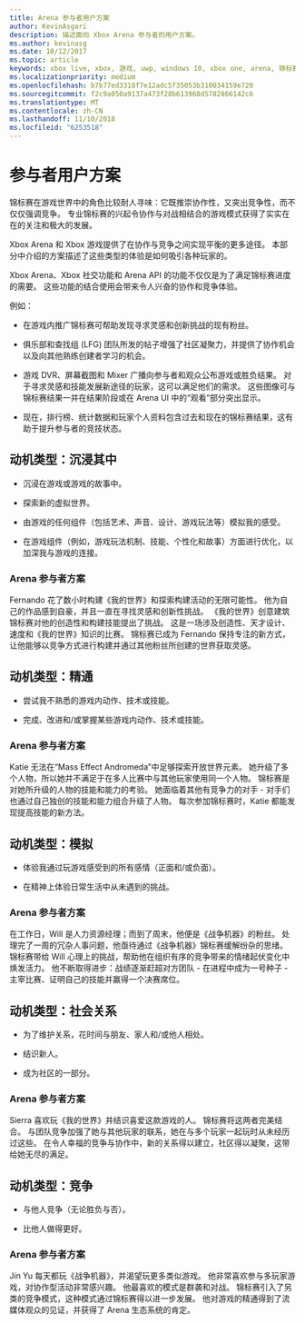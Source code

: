 ```yaml
---
title: Arena 参与者用户方案
author: KevinAsgari
description: 描述面向 Xbox Arena 参与者的用户方案。
ms.author: kevinasg
ms.date: 10/12/2017
ms.topic: article
keywords: xbox live, xbox, 游戏, uwp, windows 10, xbox one, arena, 锦标赛, ux
ms.localizationpriority: medium
ms.openlocfilehash: b7b77ed3318f7e12adc5f35053b310034159e720
ms.sourcegitcommit: f2c9a050a9137a473f28b613968d5782866142c6
ms.translationtype: MT
ms.contentlocale: zh-CN
ms.lasthandoff: 11/10/2018
ms.locfileid: "6253518"
---
```

# <a name="participant-user-scenarios"></a>参与者用户方案

锦标赛在游戏世界中的角色比较耐人寻味：它既推崇协作性，又突出竞争性，而不仅仅强调竞争。 专业锦标赛的兴起令协作与对战相结合的游戏模式获得了实实在在的关注和极大的发展。

Xbox Arena 和 Xbox 游戏提供了在协作与竞争之间实现平衡的更多途径。 本部分中介绍的方案描述了这些类型的体验是如何吸引各种玩家的。

Xbox Arena、Xbox 社交功能和 Arena API 的功能不仅仅是为了满足锦标赛进度的需要。 这些功能的结合使用会带来令人兴奋的协作和竞争体验。

例如：

* 在游戏内推广锦标赛可帮助发现寻求灵感和创新挑战的现有粉丝。

* 俱乐部和查找组 (LFG) 团队所发的帖子增强了社区凝聚力，并提供了协作机会以及向其他熟练创建者学习的机会。

* 游戏 DVR、屏幕截图和 Mixer 广播向参与者和观众公布游戏或胜负结果。 对于寻求灵感和技能发展新途径的玩家，这可以满足他们的需求。 这些图像可与锦标赛结果一并在结果阶段或在 Arena UI 中的“观看”部分突出显示。

* 现在，排行榜、统计数据和玩家个人资料包含过去和现在的锦标赛结果，这有助于提升参与者的竞技状态。

## <a name="motivation-type-immersion"></a>动机类型：沉浸其中

* 沉浸在游戏或游戏的故事中。

* 探索新的虚拟世界。

* 由游戏的任何组件（包括艺术、声音、设计、游戏玩法等）模拟我的感受。

* 在游戏组件（例如，游戏玩法机制、技能、个性化和故事）方面进行优化，以加深我与游戏的连接。

### <a name="arena-participant-scenario"></a>Arena 参与者方案

Fernando 花了数小时构建《我的世界》和探索构建活动的无限可能性。 他为自己的作品感到自豪，并且一直在寻找灵感和创新性挑战。 《我的世界》创意建筑锦标赛对他的创造性和构建技能提出了挑战。 这是一场涉及创造性、天才设计、速度和《我的世界》知识的比赛。 锦标赛已成为 Fernando 保持专注的新方式，让他能够以竞争方式进行构建并通过其他粉丝所创建的世界获取灵感。

## <a name="motivation-type-mastery"></a>动机类型：精通

* 尝试我不熟悉的游戏内动作、技术或技能。

* 完成、改进和/或掌握某些游戏内动作、技术或技能。

### <a name="arena-participant-scenario"></a>Arena 参与者方案

Katie 无法在“Mass Effect Andromeda”中足够探索开放世界元素。 她升级了多个人物，所以她并不满足于在多人比赛中与其他玩家使用同一个人物。 锦标赛是对她所升级的人物的技能和能力的考验。 她面临着其他有竞争力的对手 - 对手们也通过自己独创的技能和能力组合升级了人物。 每次参加锦标赛时，Katie 都能发现提高技能的新方法。

## <a name="motivation-type-stimulation"></a>动机类型：模拟

* 体验我通过玩游戏感受到的所有感情（正面和/或负面）。

* 在精神上体验日常生活中从未遇到的挑战。

### <a name="arena-participant-scenario"></a>Arena 参与者方案

在工作日，Will 是人力资源经理；而到了周末，他便是《战争机器》的粉丝。 处理完了一周的冗杂人事问题，他亟待通过《战争机器》锦标赛缓解纷杂的思绪。 锦标赛带给 Will 心理上的挑战，帮助他在组织有序的竞争带来的情绪起伏变化中焕发活力。 他不断取得进步：战绩逐渐赶超对方团队 - 在进程中成为一号种子 - 主宰比赛、证明自己的技能并赢得一个决赛席位。

## <a name="motivation-type-social-affiliation"></a>动机类型：社会关系

* 为了维护关系，花时间与朋友、家人和/或他人相处。

* 结识新人。

* 成为社区的一部分。

### <a name="arena-participant-scenario"></a>Arena 参与者方案

Sierra 喜欢玩《我的世界》并结识喜爱这款游戏的人。 锦标赛将这两者完美结合。 与团队竞争加强了她与其他玩家的联系，她在与多个玩家一起玩时从未经历过这些。 在令人幸福的竞争与协作中，新的关系得以建立，社区得以凝聚，这带给她无尽的满足。

## <a name="motivation-type-competition"></a>动机类型：竞争

* 与他人竞争（无论胜负与否）。

* 比他人做得更好。

### <a name="arena-participant-scenario"></a>Arena 参与者方案

Jin Yu 每天都玩《战争机器》，并渴望玩更多类似游戏。 他非常喜欢参与多玩家游戏，对协作型活动非常感兴趣。 他最喜欢的模式是群袭和对战。 锦标赛引入了另类的竞争模式，这种模式通过锦标赛得以进一步发展。 他对游戏的精通得到了流媒体观众的见证，并获得了 Arena 生态系统的肯定。
